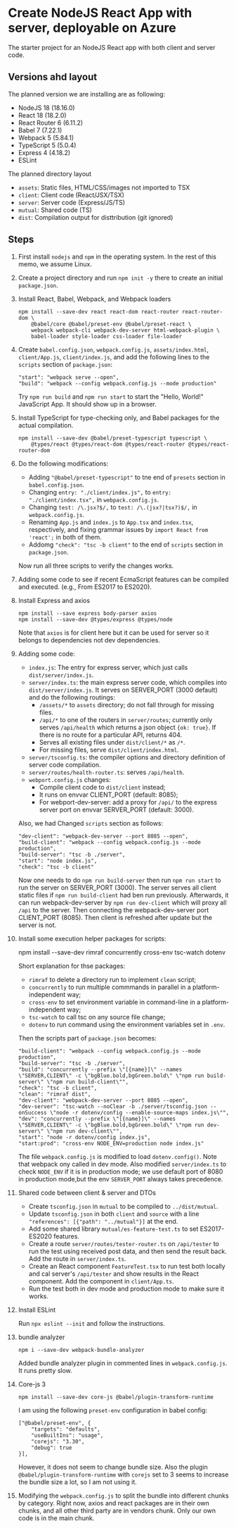 # Create NodeJS React App with server, deployable on Azure

The starter project for an NodeJS React app with both client and server code.

## Versions ahd layout

The planned version we are installing are as following:

- NodeJS 18 (18.16.0)
- React 18 (18.2.0)
- React Router 6 (6.11.2)
- Babel 7 (7.22.1)
- Webpack 5 (5.84.1)
- TypeScript 5 (5.0.4)
- Express 4 (4.18.2)
- ESLint

The planned directory layout

- `assets`: Static files, HTML/CSS/images not imported to TSX
- `client`: Client code (React/JSX/TSX)
- `server`: Server code (Express/JS/TS)
- `mutual`: Shared code (TS)
- `dist`: Compilation output for disttribution (git ignored)

## Steps

1.  First install `nodejs` and `npm` in the operating system.
    In the rest of this memo, we assume Linux.

2.  Create a project directory and run `npm init -y` there to create an initial
    `package.json`.

3.  Install React, Babel, Webpack, and Webpack loaders

        npm install --save-dev react react-dom react-router react-router-dom \
            @babel/core @babel/preset-env @babel/preset-react \
            webpack webpack-cli webpack-dev-server html-webpack-plugin \
            babel-loader style-loader css-loader file-loader

4.  Create `babel.config.json`, `webpack.config.js`, `assets/index.html`,
    `client/App.js`, `client/index.js`, and add the following lines to
    the `scripts` section of `package.json`:

        "start": "webpack serve --open",
        "build": "webpack --config webpack.config.js --mode production"

    Try `npm run build` and `npm run start` to start the "Hello, World!"
    JavaScript App. It should show up in a browser.

5.  Install TypeScript for type-checking only, and Babel packages for the
    actual compilation.

        npm install --save-dev @babel/preset-typescript typescript \
            @types/react @types/react-dom @types/react-router @types/react-router-dom

6. Do the following modifications:

    - Adding `"@babel/preset-typescript"` to tne end of `presets` section
      in `babel.config.json`.
    - Changing `entry: "./client/index.js",` to `entry: "./client/index.tsx",`
      in `webpack.config.js`.
    - Changing `test: /\.jsx?$/,` to `test: /\.(jsx?|tsx?)$/,`
      in `webpack.config.js`.
    - Renaming `App.js` and `index.js` to `App.tsx` and `index.tsx`,
      respectively, and fixing grammar issues by `import React from 'react';`
      in both of them.
    - Addomg `"check": "tsc -b client"` to the end of `scripts` section
      in `package.json`.

    Now run all three scripts to verify the changes works.

7.  Adding some code to see if recent EcmaScript features can be compiled and
    executed. (e.g., From ES2017 to ES2020).

8.  Install Express and axios

        npm install --save express body-parser axios
        npm install --save-dev @types/express @types/node

    Note that `axios` is for client here but it can be used for server so it
    belongs to dependencies not dev dependencies.
9.  Adding some code:

    - `index.js`: The entry for express server, which just calls
      `dist/server/index.js`.
    - `server/index.ts`: the main express server code, which compiles
       into `dist/server/index.js`. It serves on SERVER_PORT (3000 default)
       and do the following routings:
        + `/assets/*` to `assets` directory; do not fall through for missing
          files.
        + `/api/*` to one of the routers in `server/routes`; currently
           only serves `/api/health` which returns a json object `{ok: true}`.
           If there is no route for a particular API, returns 404.
        + Serves all existing files under `dist/client/*` as  `/*`.
        + For missing files, serve `dist/client/index.html`.
    - `server/tsconfig.ts`: the compiler options and directory definition
      of server code compilation.
    - `server/routes/health-router.ts`: serves `/api/health`.
    - `webport.config.js` changes:
        + Compile client code to `dist/client` instead;
        + It runs on envvar CLIENT_PORT (default: 8085);
        + For webport-dev-server: add a proxy for `/api/` to the express
          server port on envvar SERVER_PORT (default: 3000).

    Also, we had Changed `scripts` section as follows:

        "dev-client": "webpack-dev-server --port 8085 --open",
        "build-client": "webpack --config webpack.config.js --mode production",
        "build-server": "tsc -b ./server",
        "start": "node index.js",
        "check": "tsc -b client"

    Now one needs to do `npm run build-server` then run `npm run start` to
    run the server on SERVER_PORT (3000). The server serves all client static
    files if `npm run build-client` had ben run previously.
    Afterwards, it can run webpack-dev-server by `npm run dev-client` which
    will proxy all `/api` to the server. Then connecting the webpack-dev-server
    port CLIENT_PORT (8085). Then client is refreshed after update but the
    server is not.

10. Install some execution helper packages for scripts:

    npm install --save-dev rimraf concurrently cross-env tsc-watch dotenv

    Short explanation for thse packages:
    - `rimraf` to delete a directory run to implement `clean` script;
    - `concurrently` to run multiple commmands in parallel in a
      platform-independent way;
    - `cross-env` to set environment variable in command-line in a
      platform-independent way;
    - `tsc-watch` to call tsc on any source file change;
    - `dotenv` to run command using the environment variables set in `.env`.

    Then the scripts part of `package.json` becomes:

        "build-client": "webpack --config webpack.config.js --mode production",
        "build-server": "tsc -b ./server",
        "build": "concurrently --prefix \"[{name}]\" --names \"SERVER,CLIENT\" -c \"bgBlue.bold,bgGreen.bold\" \"npm run build-server\" \"npm run build-client\"",
        "check": "tsc -b client",
        "clean": "rimraf dist",
        "dev-client": "webpack-dev-server --port 8085 --open",
        "dev-server": "tsc-watch --noClear -b ./server/tsconfig.json --onSuccess \"node -r dotenv/config --enable-source-maps index.js\"",
        "dev": "concurrently --prefix \"[{name}]\" --names \"SERVER,CLIENT\" -c \"bgBlue.bold,bgGreen.bold\" \"npm run dev-server\" \"npm run dev-client\"",
        "start": "node -r dotenv/config index.js",
        "start:prod": "cross-env NODE_ENV=production node index.js"

    The file `webpack.config.js` is modified to load `dotenv.config()`.
    Note that webpack ony called in dev mode. Also modified `server/index.ts`
    to check `NODE_ENV` if it is in production mode; we use default port
    of 8080 in production mode,but the env `SERVER_PORT` always takes
    precedence.

11. Shared code between client & server and DTOs

    - Create `tsconfig.json` in `mutual` to be compiled to `../dist/mutual`.
    - Update `tsconfig.json` in both `client` and `source` with a line
      `"references": [{"path": "../mutual"}]` at the end.
    - Add some shared library `mutual/es-feature-test.ts` to set ES2017-ES2020
      features.
    - Create a route `server/routes/tester-router.ts` on `/api/tester` to run
      the test using received post data, and then send the result back.
      Add the route in `server/index.ts`.
    - Create an React component `FeatureTest.tsx` to run test both locally and
      cal server's `/api/tester` and show results in the React component.
      Add the component in `client/App.ts`.
    - Run the test both in dev mode and production mode to make sure it works.

12. Install ESLint

    Run `npx eslint --init` and follow the instructions.

13. bundle analyzer

        npm i --save-dev webpack-bundle-analyzer

    Added bundle analyzer plugin in commented lines in `webpack.config.js`.
    It runs pretty slow.

14. Core-js 3

        npm install --save-dev core-js @babel/plugin-transform-runtime

    I am using the following `preset-env` configuration in babel config:

        ["@babel/preset-env", {
            "targets": "defaults",
            "useBuiltIns": "usage",
            "corejs": "3.30",
            "debug": true
        }],

    However, it does not seem to change bundle size. Also the plugin
    `@babel/plugin-transform-runtime` with `corejs` set to 3 seems to
    increase the bundle size a lot, so I am not using it.

15. Modifying the `webpack.config.js` to split the bundle into different
    chunks by category. Right now, axios and react packages are in
    their own chunks, and all other third party are in vendors chunk.
    Only our own code is in the main chunk.
